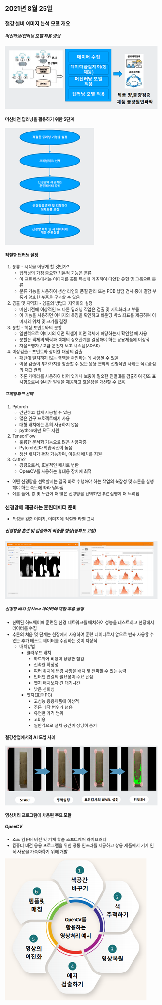## 2021년 8월 25일

### 철강 설비 이미지 분석 모델 개요

##### 머신러닝/딥러닝 모델 적용 방법

![image-20210825093437493](2021.8.25.assets/image-20210825093437493.png)

#### 머신비전 딥러닝을 활용하기 위한 5단계

![image-20210825093610166](2021.8.25.assets/image-20210825093610166.png)

#### 적절한 딥러닝 설정

1. 분류 - 시작을 어떻게 할 것인가?
   - 딥러닝의 가장 중요한 기본적 기능은 분류
   - 이 프로세스에서는 이미지를 공통 특성에 기초하여 다양한 유형 및 그룹으로 분류
   - 분류 기능을 사용하여 생산 라인의 품질 관리 또는 PCB 납땜 검사 중에 결함 부품과 양호한 부품을 구분할 수 있음
2. 검출 및 지역화 - 검출의 방법과 지역화의 설정
   - 머신비전에 이상적인 또 다른 딥러닝 작업은 검출 및 지역화라고 부름
   - 이 기능을 사용하면 이미지의 특징을 확인하고 바운딩 박스 좌표를 제공하여 이미지의 위치 및 크기를 결정
3. 분할 - 핵심 포인트와의 분할
   - 일반적으로 이미지의 어떤 픽셀이 어떤 객체에 해당하는지 확인할 때 사용
   - 분할은 객체의 맥락과 객체의 상호관계를 결정해야 하는 응용제품에 이상적
   - 자율주행자 / 고급 운전자 보조 시스템(ADAS)
4. 이상검출 - 포인트와 상이한 대상의 검출
   - 패턴에 일치하지 않는 영역을 확인하는 데 사용될 수 있음
   - 이상 검출이 부가가치를 창출할 수 있는 응용 분야의 전형적인 사례는 식료품점의 재고 관리
   - 추론 카메라를 사용하여 비어 있거나 보충이 필요한 진열대를 검출하여 강조 표시함으로써 실시간 알림을 제공하고 효율성을 개선할 수 있음



##### 프레임워크 선택

1. Pytorch
   - 간단하고 쉽게 사용할 수 있음
   - 많은 연구 프로젝트에서 사용
   - 대형 배치에는 흔히 사용하지 않음
   - python에만 모두 지원
2. TensorFlow
   - 훌륭한 문서화 기능으로 많은 사용자층
   - Pytorch보다 학습곡선이 높음
   - 생산 배치가 확장 가능하며, 이동성 배치를 지원
3. Caffe2
   - 경량으로서, 효율적인 배치로 변환
   - OpenCV를 사용하는 휴대용 장치에 최적

- 어떤 신경망을 선택할지는 결국 바로 수행해야 하는 작업의 복잡성 및 추론을 실행해야 하는 속도에 따라 달라짐
- 예를 들어, 층 및 뉴런이 더 많은 신경망을 선택하면 추론실행이 더 느려짐



### 신경망에 제공하는 훈련데이터 준비

- 특성을 갖춘 이미지, 이미지에 적절한 라벨 표시

##### 신경망을 훈련 및 검증하여 적중률 향상(정확도 보장)

![image-20210825110404703](2021.8.25.assets/image-20210825110404703.png)

##### 신경망 배치 및 New 데이터에 대한 추론 실행

- 선택된 하드웨어에 훈련된 신경 네트워크를 배치하여 성능을 테스트하고 현장에서 데이터를 수집
- 추론의 처음 몇 단계는 현장에서 사용하여 훈련 데이터로서 앞으로 반복 사용할 수 있는 추가 테스트 데이터를 수집하는 것이 이상적
  - 배치방법
    - 클라우드 배치
      - 하드웨어 비용의 상당한 절감
      - 신속한 확장성
      - 여러 위치에 변경 사항을 배치 및 전파할 수 있는 능력
      - 인터넷 연결의 필요성이 주요 단점
      - 엣지 배치보다 긴 대기시간
      - 낮은 신뢰성
    - 엣지(표준 PC)
      - 고성능 응용제품에 이상적
      - 주문 제작 범위가 넓음
      - 유연한 가격 범위
      - 고비용
      - 일반적으로 설치 공간이 상당히 증가



#### 철강산업에서의 AI 도입 사례

![image-20210825112402803](2021.8.25.assets/image-20210825112402803.png)



#### 영상처리 프로그램에 사용된 주요 모듈

##### OpenCV

- 소스 컴퓨터 비전 및 기계 학습 소프트웨어 라이브러리
- 컴퓨터 비전 응용 프로그램을 위한 공통 인프라를 제공하고 상용 제품에서 기계 인식 사용을 가속화하기 위해 개발

![image-20210825115914752](2021.8.25.assets/image-20210825115914752.png)